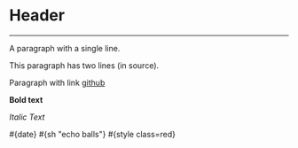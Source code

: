 # Header
---

A paragraph with a single line.

This paragraph has two
lines (in source).

Paragraph with link [github](https://github.com/deparr) 
[](https://github.com/deparr)

**Bold text**

*Italic Text*

#{date}
#{sh "echo balls"}
#{style class=red}
